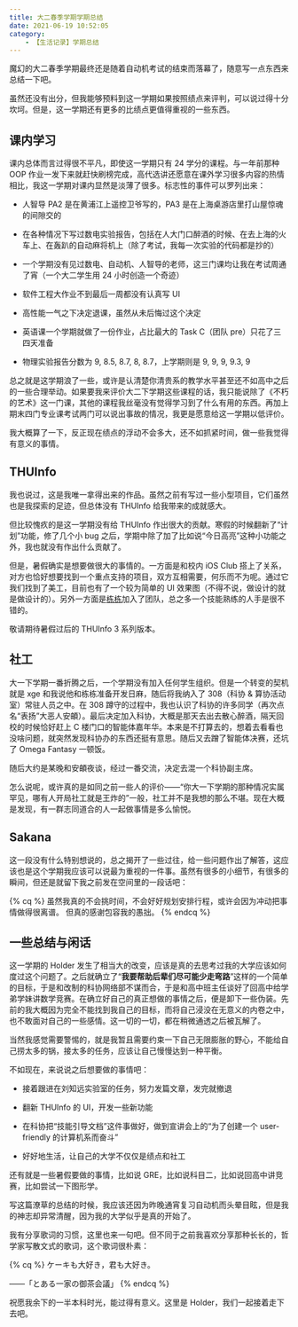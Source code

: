 ```yaml
---
title: 大二春季学期学期总结
date: 2021-06-19 10:52:05
category:
    - 【生活记录】学期总结
---
```


魔幻的大二春季学期最终还是随着自动机考试的结束而落幕了，随意写一点东西来总结一下吧。

<!-- more -->

虽然还没有出分，但我能够预料到这一学期如果按照绩点来评判，可以说过得十分坎坷。但是，这一学期还有更多的比绩点更值得重视的一些东西。

## 课内学习

课内总体而言过得很不平凡，即使这一学期只有 24 学分的课程。与一年前那种 OOP 作业一发下来就赶快刷榜完成，高代选讲还愿意在课外学习很多内容的热情相比，我这一学期对课内显然是淡薄了很多。标志性的事件可以罗列出来：

- 人智导 PA2 是在黄浦江上遥控卫爷写的，PA3 是在上海桌游店里打山屋惊魂的间隙交的

- 在各种情况下写过数电实验报告，包括在人大门口醉酒的时候、在去上海的火车上、在轰趴的自动麻将机上（除了考试，我每一次实验的代码都是抄的）

- 一个学期没有见过数电、自动机、人智导的老师，这三门课均让我在考试周通了宵（一个大二学生用 24 小时创造一个奇迹）

- 软件工程大作业不到最后一周都没有认真写 UI

- 高性能一气之下决定退课，虽然从未后悔过这个决定

- 英语课一个学期就做了一份作业，占比最大的 Task C（团队 pre）只花了三四天准备

- 物理实验报告分数为 9, 8.5, 8.7, 8, 8.7，上学期则是 9, 9, 9, 9.3, 9

总之就是这学期浪了一些，或许是认清楚你清贵系的教学水平甚至还不如高中之后的一些合理举动。如果要我来评价大二下学期这些课程的话，我只能说除了《不朽的艺术》这一门课，其他的课程我丝毫没有觉得学习到了什么有用的东西。再加上期末四门专业课考试两门可以说出事故的情况，我更是愿意给这一学期以低评价。

我大概算了一下，反正现在绩点的浮动不会多大，还不如抓紧时间，做一些我觉得有意义的事情。

## THUInfo

我也说过，这是我唯一拿得出来的作品。虽然之前有写过一些小型项目，它们虽然也是我探索的足迹，但总体没有 THUInfo 给我带来的成就感大。

但比较愧疚的是这一学期没有给 THUInfo 作出很大的贡献。寒假的时候翻新了“计划”功能，修了几个小 bug 之后，学期中除了加了比如说“今日高亮”这种小功能之外，我也就没有作出什么贡献了。

但是，暑假确实是想要做很大的事情的。一方面是和校内 iOS Club 搭上了关系，对方也恰好想要找到一个重点支持的项目，双方互相需要，何乐而不为呢。通过它我们找到了美工，目前也有了一个较为简单的 UI 效果图（不得不说，做设计的就是做设计的）。另外一方面是[栋栋](https://www.zhihu.com/question/63407413)加入了团队，总之多一个技能熟练的人手是很不错的。

敬请期待暑假过后的 THUInfo 3 系列版本。

## 社工

大一下学期一番折腾之后，一个学期没有加入任何学生组织。但是一个转变的契机就是 xge 和我说他和栋栋准备开发日麻，随后将我纳入了 308（科协 & 算协活动室）常驻人员之中。在 308 蹲守的过程中，我也认识了科协的许多同学（再次点名“表扬”大恶人安頔）。最后决定加入科协，大概是那天去出去散心醉酒，隔天回校的时候恰好赶上 C 楼门口的智能体嘉年华。本来是不打算去的，想着去看看也没啥问题，就突然发现科协办的东西还挺有意思。随后又去蹭了智能体决赛，还坑了 Omega Fantasy 一顿饭。

随后大约是某晚和安頔夜谈，经过一番交流，决定去混一个科协副主席。

怎么说呢，或许真的是如同之前一些人的评价——“你大一下学期的那种情况实属罕见，哪有人开局社工就是王炸的”一般，社工并不是我想的那么不堪。现在大概是发现，有一群志同道合的人一起做事情是多么愉悦。

## Sakana

这一段没有什么特别想说的，总之揭开了一些过往，给一些问题作出了解答，这应该也是这个学期我应该可以说最为重视的一件事。虽然有很多的小细节，有很多的瞬间，但还是就留下我之前发在空间里的一段话吧：

{% cq %}
虽然我真的不会挑时间，不会好好规划安排行程，或许会因为冲动把事情做得很离谱。
但真的感谢包容我的愚拙。
{% endcq %}

## 一些总结与闲话

这一学期的 Holder 发生了相当大的改变，应该是真的去思考过我的大学应该如何度过这个问题了。之后就确立了“**我要帮助后辈们尽可能少走弯路**”这样的一个简单的目标，于是和改制的科协网络部不谋而合，于是和高中班主任谈好了回高中给学弟学妹讲数学竞赛。在确立好自己的真正想做的事情之后，便是卸下一些伪装。先前的我大概因为完全不能找到我自己的目标，而将自己浸没在无意义的内卷之中，也不敢面对自己的一些感情。这一切的一切，都在稍微通透之后被瓦解了。

当然我感觉需要警惕的，就是我暂且需要约束一下自己无限膨胀的野心，不能给自己捞太多的锅，接太多的任务，应该让自己慢慢达到一种平衡。

不如现在，来说说之后想要做的事情吧：

- 接着跟进在刘知远实验室的任务，努力发篇文章，发完就撤退

- 翻新 THUInfo 的 UI，开发一些新功能

- 在科协把“技能引导文档”这件事做好，做到宣讲会上的“为了创建一个 user-friendly 的计算机系而奋斗”

- 好好地生活，让自己的大学不仅仅是绩点和社工

还有就是一些暑假要做的事情，比如说 GRE，比如说科目二，比如说回高中讲竞赛，比如尝试一下图形学。

写这篇潦草的总结的时候，我应该还因为昨晚通宵复习自动机而头晕目眩，但是我的神志却异常清醒，因为我的大学似乎是真的开始了。

我有分享歌词的习惯，这里也来一句吧。但不同于之前我喜欢分享那种长长的，哲学家写散文式的歌词，这个歌词很朴素：

{% cq %}
ケーキも大好き，君も大好き。

——「とある一家の御茶会議」
{% endcq %}

祝愿我余下的一半本科时光，能过得有意义。这里是 Holder，我们一起接着走下去吧。
